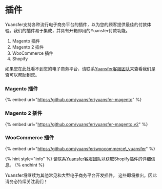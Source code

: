 # 插件

Yuansfer支持各种流行电子商务平台的插件，以为您的顾客提供最佳的付款体验。我们的插件易于集成，并具有开箱即用的Yuansfer付款功能。

1. Magento 插件
2. Magento 2 插件
3. WooCommerce 插件
4. Shopify 

如果您在此处看不到您的电子商务平台，请联系[Yuansfer客服团队](https://www.yuansfer.com/contact)来查看我们是否可以帮助到您。

### Magento 插件

{% embed url="https://github.com/yuansfer/yuansfer-magento" %}

### Magento 2 插件

{% embed url="https://github.com/yuansfer/yuansfer-magento.v2" %}

### WooCommerce 插件

{% embed url="https://github.com/yuansfer/woocommerce\_yuansfer" %}

{% hint style="info" %}
请联系[Yuansfer客服团队](https://www.yuansfer.com/contact)以获取Shopify插件的详细信息。
{% endhint %}

Yuansfer将继续为其他常见和大型电子商务平台开发插件。 这些即将推出，因此请务必持续关注我们！















